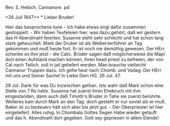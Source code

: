 Rev. S. Hebich, Cannanore. pd

 <26 Juli 1847>*
 <Montag>*
Lieber Bruder!

Hier das besprochene tune - Ich habe etwas engl dafür zusammen gestoppelt. - Wir haben Teufeleien hier, was dazu gehört, daß wir gestern das H Abendmahl feierten. Susanne steht sehr schlecht und hat schon lang stark geheuchelt. Mark der Druker ist als Weiberverführer an Tag gekommen und muß heute fort. Er ist noch nie demüthig gewesen. Der HErr schenke es ihm jetzt - die Calic. Brüder sagen daß möglicherweise die Mapl dort einen Aufstand machen können, ihren head priest zu befreien, der von Cal nach Tellich. soll in jail geliefert werden. Man brauche vielleicht Cannanur Truppen dazu. Ich gehe heut nach Chomb. und Vadag. Der HErr mit uns und Seiner Sache!  In Liebe Dein HG.
26 Jul. 47.

29 Jul. Dank für was Du inzwischen gethan. Ists wahr daß Mark schon eine Stelle von 7 Rs hatte. Susanna hat zuerst ihren Ehebruch mit ihm eingestanden, dann auch daß Timoth's Bruder in Tahe sie zuerst berührte. Weiteres kam durch Mark an den Tag: doch gesteht er nur soviel als er muß. Baker ist zu bedauern hält sich aber bis jetzt gut. - Der Oberpriester ist hier eingeliefert. Alles ruhig. In Chombala Gottes Segen Habe wieder getauft und das h. Abendmahl dort gegeben. Gott sey gepriesen in allem Elende! 